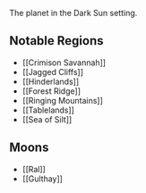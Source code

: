 The planet in the Dark Sun setting.

## Notable Regions
- [[Crimison Savannah]]
- [[Jagged Cliffs]]
- [[Hinderlands]]
- [[Forest Ridge]]
- [[Ringing Mountains]]
- [[Tablelands]]
- [[Sea of Silt]]

## Moons
- [[Ral]]
- [[Gulthay]]